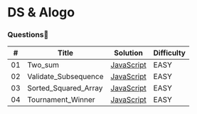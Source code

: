 # DS & Alogo

### Questions🧐

| #   | Title                | Solution                                                                                       | Difficulty |
| --- | -------------------- | ---------------------------------------------------------------------------------------------- | ---------- |
| 01  | Two_sum              | [JavaScript](https://github.com/Anmolzuck/Coding_question/blob/master/Two_Sum.js)              | EASY       |
| 02  | Validate_Subsequence | [JavaScript](https://github.com/Anmolzuck/Coding_question/blob/master/Validate_Subsequence.js) | EASY       |
| 03  | Sorted_Squared_Array | [JavaScript](https://github.com/Anmolzuck/Coding_question/blob/master/Sorted_Squared_array.js) | EASY       |
| 04  | Tournament_Winner    | [JavaScript](https://github.com/Anmolzuck/Coding_question/blob/master/Tournament_Winner.js)    | EASY       |
